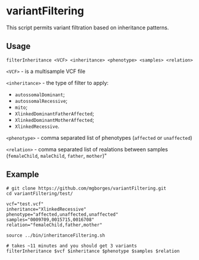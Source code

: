 # variantFiltering

This script permits variant filtration based on inheritance patterns.

## Usage

`filterInheritance <VCF> <inheritance> <phenotype> <samples> <relation>`

`<VCF>` - is a multisample VCF file

`<inheritance>` - the type of filter to apply:

* `autossomalDominant`;
* `autossomalRecessive`;
* `mito`;
* `XlinkedDominantFatherAffected`;
* `XlinkedDominantMotherAffected`;
* `XlinkedRecessive`.

`<phenotype>` - comma separated list of phenotypes (`affected` or `unaffected`)

`<relation>` - comma separated list of realations between samples (`femaleChild`, `maleChild`, `father`, `mother`)"

## Example
```
# git clone https://github.com/mgborges/variantFiltering.git 
cd variantFiltering/test/

vcf="test.vcf"
inheritance="XlinkedRecessive"
phenotype="affected,unaffected,unaffected"
samples="0009709,0015715,0016708"
relation="femaleChild,father,mother"

source ../bin/inheritanceFiltering.sh

# takes ~11 minutes and you should get 3 variants
filterInheritance $vcf $inheritance $phenotype $samples $relation
```
